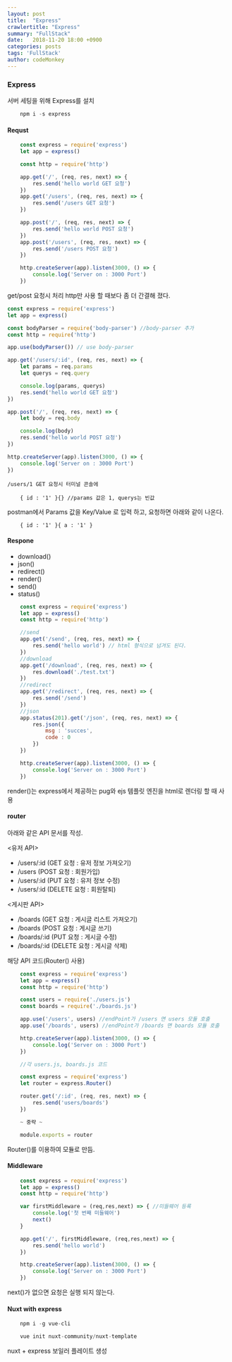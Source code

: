 ```yaml
---
layout: post
title:  "Express"
crawlertitle: "Express"
summary: "FullStack"
date:   2018-11-20 18:00 +0900
categories: posts
tags: 'FullStack'
author: codeMonkey
---
```


### Express

서버 세팅을 위해 Express를 설치
```javascript
    npm i -s express
```

#### Requst

```javascript
    const express = require('express')
    let app = express()

    const http = require('http')

    app.get('/', (req, res, next) => {
        res.send('hello world GET 요청')
    })
    app.get('/users', (req, res, next) => {
        res.send('/users GET 요청')
    })

    app.post('/', (req, res, next) => {
        res.send('hello world POST 요청')
    })
    app.post('/users', (req, res, next) => {
        res.send('/users POST 요청')
    })

    http.createServer(app).listen(3000, () => {
        console.log('Server on : 3000 Port')
    })
```
get/post 요청시 처리
http만 사용 할 때보다 좀 더 간결해 졌다.

```javascript
const express = require('express')
let app = express()

const bodyParser = require('body-parser') //body-parser 추가
const http = require('http')

app.use(bodyParser()) // use body-parser

app.get('/users/:id', (req, res, next) => {
    let params = req.params
    let querys = req.query

    console.log(params, querys)
    res.send('hello world GET 요청')
})

app.post('/', (req, res, next) => {
    let body = req.body

    console.log(body)
    res.send('hello world POST 요청')
})

http.createServer(app).listen(3000, () => {
    console.log('Server on : 3000 Port')
})
```
    /users/1 GET 요청시 터미널 콘솔에  
```
    { id : '1' }{} //params 값은 1, querys는 빈값
```
postman에서 Params 값을 Key/Value 로 입력 하고, 
요청하면 아래와 같이 나온다.
```
    { id : '1' }{ a : '1' }
```

#### Respone

- download()
- json()
- redirect()
- render()
- send()
- status()

```javascript
    const express = require('express')
    let app = express()
    const http = require('http')

    //send
    app.get('/send', (req, res, next) => {
        res.send('hello world') // html 형식으로 넘겨도 된다.
    })
    //download
    app.get('/download', (req, res, next) => {
        res.download('./test.txt')
    })
    //redirect
    app.get('/redirect', (req, res, next) => {
        res.send('/send')
    })
    //json
    app.status(201).get('/json', (req, res, next) => {
        res.json({
            msg : 'succes',
            code : 0
        })
    })

    http.createServer(app).listen(3000, () => {
        console.log('Server on : 3000 Port')
    })
```
render()는 express에서 제공하는 pug와 ejs 템플릿 엔진을 html로 렌더링 할 때 사용

#### router

아래와 같은 API 문서를 작성.

<유저 API>
- /users/:id (GET 요청 : 유저 정보 가져오기)
- /users (POST 요청 : 회원가입)
- /users/:id (PUT 요청 : 유저 정보 수정)
- /users/:id (DELETE 요청 : 회원탈퇴)

<게시판 API>
- /boards (GET 요청 : 게시글 리스트 가져오기)
- /boards (POST 요청 : 게시글 쓰기)
- /boards/:id (PUT 요청 : 게시글 수정)
- /boards/:id (DELETE 요청 : 게시글 삭제)

해당 API 코드(Router() 사용)
```javascript
    const express = require('express')
    let app = express()
    const http = require('http')

    const users = require('./users.js')
    const boards = require('./boards.js')

    app.use('/users', users) //endPoint가 /users 면 users 모듈 호출
    app.use('/boards', users) //endPoint가 /boards 면 boards 모듈 호출

    http.createServer(app).listen(3000, () => {
        console.log('Server on : 3000 Port')
    })

    //각 users.js, boards.js 코드

    const express = require('express')
    let router = express.Router()

    router.get('/:id', (req, res, next) => {
        res.send('users/boards')
    })

    ~ 중략 ~

    module.exports = router

```
Router()를 이용하여 모듈로 만듬.

#### Middleware

```javascript
    const express = require('express')
    let app = express()
    const http = require('http')

    var firstMiddleware = (req,res,next) => { //미들웨어 등록
        console.log('첫 번째 미들웨어')
        next()
    }

    app.get('/', firstMiddleware, (req,res,next) => {
        res.send('hello world')
    }) 

    http.createServer(app).listen(3000, () => {
        console.log('Server on : 3000 Port')
    })
```
next()가 없으면 요청은 실행 되지 않는다.

#### Nuxt with express

```javascript
    npm i -g vue-cli

    vue init nuxt-community/nuxt-template
```

nuxt + express 보일러 플레이트 생성